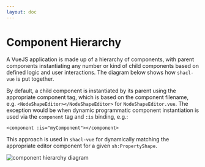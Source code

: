 ```yaml
---
layout: doc
---
```


# Component Hierarchy

A VueJS application is made up of a hierarchy of components, with parent components instantiating any number or kind of child components based on defined logic and user interactions. The diagram below shows how `shacl-vue` is put together.

By default, a child component is instantiated by its parent using the appropriate component tag, which is based on the component filename, e.g. `<NodeShapeEditor></NodeShapeEditor>` for `NodeShapeEditor.vue`. The exception would be when dynamic programmatic component instantiation is used via the `component` tag and `:is` binding, e.g.:

`<component :is="myComponent"></component>`

This approach is used in `shacl-vue` for dynamically matching the appropriate editor component for a given `sh:PropertyShape`.

![component hierarchy diagram](./component_hierarchy.png)
